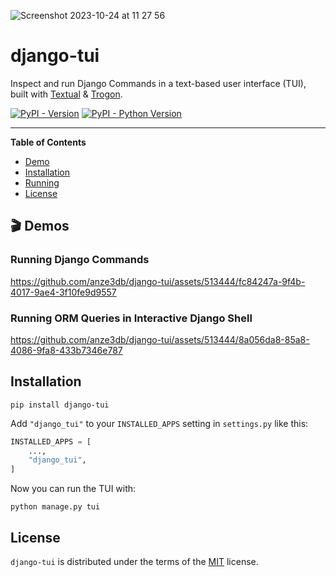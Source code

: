 
![Screenshot 2023-10-24 at 11 27 56](https://github.com/anze3db/django-tui/assets/513444/54bc6c84-267c-4e28-9d49-8b30391470ea)

# django-tui

Inspect and run Django Commands in a text-based user interface (TUI), built with [Textual](https://github.com/Textualize/textual) & [Trogon](https://github.com/Textualize/trogon).

[![PyPI - Version](https://img.shields.io/pypi/v/django-tui.svg)](https://pypi.org/project/django-tui)
[![PyPI - Python Version](https://img.shields.io/pypi/pyversions/django-tui.svg)](https://pypi.org/project/django-tui)

-----

**Table of Contents**

- [Demo](#demo)
- [Installation](#installation)
- [Running](#running)
- [License](#license)

## 🎬 Demos

### Running Django Commands

https://github.com/anze3db/django-tui/assets/513444/fc84247a-9f4b-4017-9ae4-3f10fe9d9557

### Running ORM Queries in Interactive Django Shell

https://github.com/anze3db/django-tui/assets/513444/8a056da8-85a8-4086-9fa8-433b7346e787

## Installation

```console
pip install django-tui
```

Add `"django_tui"` to your `INSTALLED_APPS` setting in `settings.py` like this:


```python
INSTALLED_APPS = [
    ...,
    "django_tui",
]
```

Now you can run the TUI with:

```console
python manage.py tui
```

## License

`django-tui` is distributed under the terms of the [MIT](https://spdx.org/licenses/MIT.html) license.
